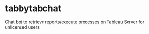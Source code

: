 # tabbytabchat
Chat bot to retrieve reports/execute processes on Tableau Server for unlicensed users
